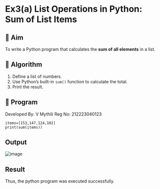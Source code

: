 # Ex3(a) List Operations in Python: Sum of List Items

## 🎯 Aim
To write a Python program that calculates the **sum of all elements** in a list.

## 🧠 Algorithm
1. Define a list of numbers.
2. Use Python’s built-in `sum()` function to calculate the total.
3. Print the result.

## 🧾 Program
Developed By: V Mythili
Reg No: 212223040123
```
items=[153,147,124,102] 
print(sum(items))
```

## Output

![image](https://github.com/user-attachments/assets/9a4aad2b-da78-4470-ac70-73f27d29afd0)

## Result
Thus, the python program was executed successfully.
